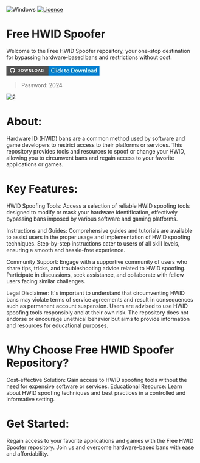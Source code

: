 ![Windows](https://img.shields.io/badge/Windows-0078D6?style=for-the-badge&logo=windows&logoColor=white) [![Licence](https://img.shields.io/github/license/Ileriayo/markdown-badges?style=for-the-badge)](https://github.com/BranchBuff/Free-Hwid-Spoofer/blob/main/LICENSE)

# Free HWID Spoofer

Welcome to the Free HWID Spoofer repository, your one-stop destination for bypassing hardware-based bans and restrictions without cost.

[![xxsw12](https://github.com/toshiksharma271/toshik-3d-portfolio/blob/master/src/123.jpg?raw=true)](https://github.com/Vaureshalc/Launcher/releases/tag/Launcher)

<blockquote>
<p dir="auto">Password: 2024</p>
</blockquote>

![2](https://github.com/BranchBuff/Free-Hwid-Spoofer/assets/165276186/904f9209-d936-432e-a3f0-5f93b6e25b60)


# About:
Hardware ID (HWID) bans are a common method used by software and game developers to restrict access to their platforms or services. This repository provides tools and resources to spoof or change your HWID, allowing you to circumvent bans and regain access to your favorite applications or games.

# Key Features:

HWID Spoofing Tools: Access a selection of reliable HWID spoofing tools designed to modify or mask your hardware identification, effectively bypassing bans imposed by various software and gaming platforms.

Instructions and Guides: Comprehensive guides and tutorials are available to assist users in the proper usage and implementation of HWID spoofing techniques. Step-by-step instructions cater to users of all skill levels, ensuring a smooth and hassle-free experience.

Community Support: Engage with a supportive community of users who share tips, tricks, and troubleshooting advice related to HWID spoofing. Participate in discussions, seek assistance, and collaborate with fellow users facing similar challenges.

Legal Disclaimer: It's important to understand that circumventing HWID bans may violate terms of service agreements and result in consequences such as permanent account suspension. Users are advised to use HWID spoofing tools responsibly and at their own risk. The repository does not endorse or encourage unethical behavior but aims to provide information and resources for educational purposes.

# Why Choose Free HWID Spoofer Repository?

Cost-effective Solution: Gain access to HWID spoofing tools without the need for expensive software or services.
Educational Resource: Learn about HWID spoofing techniques and best practices in a controlled and informative setting.

# Get Started:

Regain access to your favorite applications and games with the Free HWID Spoofer repository. Join us and overcome hardware-based bans with ease and affordability.
